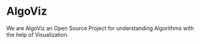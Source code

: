 ﻿# AlgoViz
We are AlgoViz an Open Source Project for understanding Algorithms with the help of Visualization.

